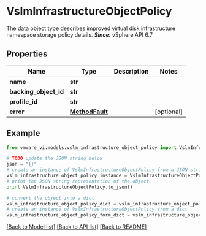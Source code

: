 # VslmInfrastructureObjectPolicy

The data object type describes improved virtual disk infrastructure namespace storage policy details.  ***Since:*** vSphere API 6.7 

## Properties
Name | Type | Description | Notes
------------ | ------------- | ------------- | -------------
**name** | **str** |  | 
**backing_object_id** | **str** |  | 
**profile_id** | **str** |  | 
**error** | [**MethodFault**](MethodFault.md) |  | [optional] 

## Example

```python
from vmware_vi.models.vslm_infrastructure_object_policy import VslmInfrastructureObjectPolicy

# TODO update the JSON string below
json = "{}"
# create an instance of VslmInfrastructureObjectPolicy from a JSON string
vslm_infrastructure_object_policy_instance = VslmInfrastructureObjectPolicy.from_json(json)
# print the JSON string representation of the object
print VslmInfrastructureObjectPolicy.to_json()

# convert the object into a dict
vslm_infrastructure_object_policy_dict = vslm_infrastructure_object_policy_instance.to_dict()
# create an instance of VslmInfrastructureObjectPolicy from a dict
vslm_infrastructure_object_policy_form_dict = vslm_infrastructure_object_policy.from_dict(vslm_infrastructure_object_policy_dict)
```
[[Back to Model list]](../README.md#documentation-for-models) [[Back to API list]](../README.md#documentation-for-api-endpoints) [[Back to README]](../README.md)


